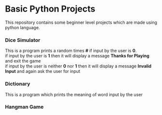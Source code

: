 # Basic Python Projects

This repository contains some beginner level projects which are made using python language.

### Dice Simulator
This is a program prints a random times **#** if input by the user is **0**.    
if input by the user is **1** then it will display a message **Thanks for Playing** and exit the game    
if input by the user is neither **0** nor **1** then it will display a message **Invalid Input** and again ask the user for input  

### Dictionary 
This is a program which prints the meaning of word input by the user

### Hangman Game

